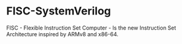 # FISC-SystemVerilog  
FISC - Flexible Instruction Set Computer - Is the new Instruction Set Architecture inspired by ARMv8 and x86-64.
